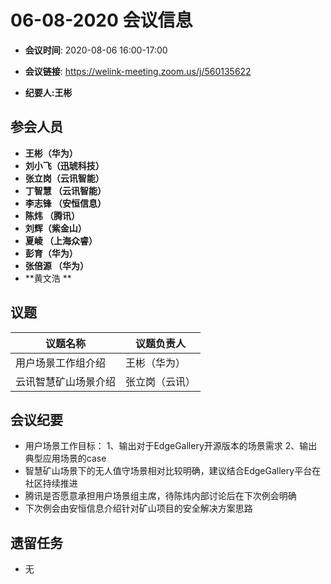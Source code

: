 # 06-08-2020 会议信息  

-  **会议时间**: 2020-08-06  16:00-17:00
-  **会议链接**: https://welink-meeting.zoom.us/j/560135622    

-  **纪要人:王彬**   

## 参会人员
-  **王彬（华为）** 
-  **刘小飞（迅琥科技）**  
-  **张立岗（云讯智能）**
-  **丁智慧 （云讯智能）**  
-  **李志锋  （安恒信息）**  
-  **陈炜  （腾讯）**  
-  **刘辉（紫金山）**  
-  **夏崚 （上海众睿）**  
-  **彭育（华为）**  
-  **张倍源 （华为）** 
-  **黄文浩 **


## 议题

议题名称 | 议题负责人
---- | ----
用户场景工作组介绍 | 王彬（华为）
云讯智慧矿山场景介绍 | 张立岗（云讯）
 

## 会议纪要
-   用户场景工作目标： 1、输出对于EdgeGallery开源版本的场景需求 2、输出典型应用场景的case
-   智慧矿山场景下的无人值守场景相对比较明确，建议结合EdgeGallery平台在社区持续推进
-   腾讯是否愿意承担用户场景组主席，待陈炜内部讨论后在下次例会明确
-   下次例会由安恒信息介绍针对矿山项目的安全解决方案思路  

## 遗留任务
-   无